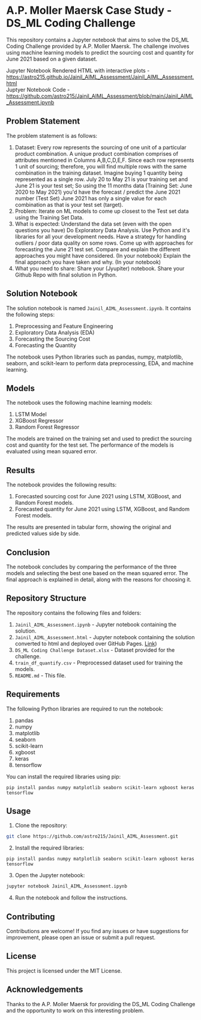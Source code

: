 # A.P. Moller Maersk Case Study - DS_ML Coding Challenge

This repository contains a Jupyter notebook that aims to solve the DS_ML Coding Challenge provided by A.P. Moller Maersk. The challenge involves using machine learning models to predict the sourcing cost and quantity for June 2021 based on a given dataset.

Jupyter Notebook Rendered HTML with interactive plots - https://astro215.github.io/Jainil_AIML_Assessment/Jainil_AIML_Assessment.html <br>
Juptyer Notebook Code - https://github.com/astro215/Jainil_AIML_Assessment/blob/main/Jainil_AIML_Assessment.ipynb

## Problem Statement

The problem statement is as follows:

1. Dataset: Every row represents the sourcing of one unit of a particular product combination. A unique product combination comprises of attributes mentioned in Columns A,B,C,D,E,F. Since each row represents 1 unit of sourcing; therefore, you will find multiple rows with the same combination in the training dataset. Imagine buying 1 quantity being represented as a single row. July 20 to May 21 is your training set and June 21 is your test set; So using the 11 months data (Training Set: June 2020 to May 2021) you'd have the forecast / predict the June 2021 number (Test Set) June 2021 has only a single value for each combination as that is your test set (target).
2. Problem: Iterate on ML models to come up closest to the Test set data using the Training Set Data.
3. What is expected: Understand the data set (even with the open questions you have) Do Exploratory Data Analysis. Use Python and it's libraries for all your development needs. Have a strategy for handling outliers / poor data quality on some rows. Come up with approaches for forecasting the June 21 test set. Compare and explain the different approaches you might have considered. (In your notebook) Explain the final approach you have taken and why. (In your notebook)
4. What you need to share: Share your (Jyupiter) notebook. Share your Github Repo with final solution in Python.

## Solution Notebook

The solution notebook is named `Jainil_AIML_Assessment.ipynb`. It contains the following steps:

1. Preprocessing and Feature Engineering
2. Exploratory Data Analysis (EDA)
3. Forecasting the Sourcing Cost
4. Forecasting the Quantity

The notebook uses Python libraries such as pandas, numpy, matplotlib, seaborn, and scikit-learn to perform data preprocessing, EDA, and machine learning.

## Models

The notebook uses the following machine learning models:

1. LSTM Model
2. XGBoost Regressor
3. Random Forest Regressor

The models are trained on the training set and used to predict the sourcing cost and quantity for the test set. The performance of the models is evaluated using mean squared error.

## Results

The notebook provides the following results:

1. Forecasted sourcing cost for June 2021 using LSTM, XGBoost, and Random Forest models.
2. Forecasted quantity for June 2021 using LSTM, XGBoost, and Random Forest models.

The results are presented in tabular form, showing the original and predicted values side by side.

## Conclusion

The notebook concludes by comparing the performance of the three models and selecting the best one based on the mean squared error. The final approach is explained in detail, along with the reasons for choosing it.

## Repository Structure

The repository contains the following files and folders:

1. `Jainil_AIML_Assessment.ipynb` - Jupyter notebook containing the solution.
2. `Jainil_AIML_Assessment.html` - Jupyter notebook containing the solution converted to html and deployed over GitHub Pages. [Link](https://astro215.github.io/Jainil_AIML_Assessment/Jainil_AIML_Assessment.html))
3. `DS_ML Coding Challenge Dataset.xlsx` - Dataset provided for the challenge.
4. `train_df_quantify.csv` - Preprocessed dataset used for training the models.
5. `README.md` - This file.

## Requirements

The following Python libraries are required to run the notebook:

1. pandas
2. numpy
3. matplotlib
4. seaborn
5. scikit-learn
6. xgboost
7. keras
8. tensorflow

You can install the required libraries using pip:
```
pip install pandas numpy matplotlib seaborn scikit-learn xgboost keras tensorflow
```
## Usage

1. Clone the repository:
```bash
git clone https://github.com/astro215/Jainil_AIML_Assessment.git
```
2. Install the required libraries:
```
pip install pandas numpy matplotlib seaborn scikit-learn xgboost keras tensorflow
```
3. Open the Jupyter notebook:
```bash
jupyter notebook Jainil_AIML_Assessment.ipynb
```
4. Run the notebook and follow the instructions.

## Contributing

Contributions are welcome! If you find any issues or have suggestions for improvement, please open an issue or submit a pull request.

## License

This project is licensed under the MIT License.

## Acknowledgements

Thanks to the A.P. Moller Maersk for providing the DS_ML Coding Challenge and the opportunity to work on this interesting problem.





